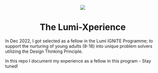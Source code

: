<p align="center"> <img src="https://user-images.githubusercontent.com/67621550/219878642-eaf6d557-4b72-47fb-a8fa-f409ea8f5f6e.png"> </p>

<h1 align="center">
   The Lumi-Xperience
</h1>

<p>
In Dec 2022, I got selected as a fellow in the Lumi IGNITE Programme; to support the nurturing of young adults (8-18) into unique problem solvers utilizing the Design Thinking Principle.

In this repo I document my experience as a fellow in this program - Stay tuned!
</p>

